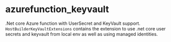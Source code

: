 # azurefunction_keyvault
.Net core Azure function with UserSecret and KeyVault support.
```HostBuilderKeyVaultExtensions``` contains the extension to use .net core user secrets and keyvault from local env as well as using managed identities.
